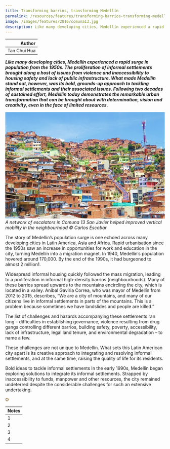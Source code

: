 ```yaml
---
title: Transforming barrios, transforming Medellín
permalink: /resources/features/transforming-barrios-transforming-medellin/
image: /images/features/2016/comuna13.jpg
description: Like many developing cities, Medellín experienced a rapid surge in population from the 1950s. The proliferation of informal settlements brought along a host of issues from violence and inaccessibility to housing safety and lack of public infrastructure. What made Medellín stand out, however, was its bold, grounds-up approach to tackling informal settlements and their associated issues. Following two decades of sustained effort, Medellín today demonstrates the remarkable urban transformation that can be brought about with determination, vision and creativity, even in the face of limited resources.
---
```


| Author |
|---:|
| Tan Chui Hua |

***Like many developing cities, Medellín experienced a rapid surge in population from the 1950s. The proliferation of informal settlements brought along a host of issues from violence and inaccessibility to housing safety and lack of public infrastructure. What made Medellín stand out, however, was its bold, grounds-up approach to tackling informal settlements and their associated issues. Following two decades of sustained effort, Medellín today demonstrates the remarkable urban transformation that can be brought about with determination, vision and creativity, even in the face of limited resources.***

![A network of escalators in Comuna 13](/images/features/2016/comuna13.jpg/)*A network of escalators in Comuna 13 San Javier helped improved vertical mobility in the neighbourhood © Carlos Escobar*

The story of Medellín’s population surge is one echoed across many developing cities in Latin America, Asia and Africa. Rapid urbanisation since the 1950s saw an increase in opportunities for work and education in the city, turning Medellín into a migration magnet. In 1940, Medellín’s population hovered around 170,000. By the end of the 1990s, it had burgeoned to almost 2 million1.

Widespread informal housing quickly followed the mass migration, leading to a proliferation in informal high-density barrios (neighbourhoods). Many of these barrios spread upwards to the mountains encircling the city, which is located in a valley. Aníbal Gaviria Correa, who was mayor of Medellín from 2012 to 2015, describes, “We are a city of mountains, and many of our citizens live in informal settlements in parts of the mountains. This is a problem because sometimes we have landslides and people are killed.”

The list of challenges and hazards accompanying these settlements ran long – difficulties in establishing governance, violence resulting from drug gangs controlling different barrios, building safety, poverty, accessibility, lack of infrastructure, legal land tenure, and environmental degradation – to name a few.

These challenges are not unique to Medellín. What sets this Latin American city apart is its creative approach to integrating and resolving informal settlements, and at the same time, raising the quality of life for its residents.

Bold ideas to tackle informal settlements
In the early 1990s, Medellín began exploring solutions to integrate its informal settlements. Strapped by inaccessibility to funds, manpower and other resources, the city remained undeterred despite the considerable challenges for such an extensive undertaking.


**<font color="#967942">O</font>** 

| Notes |
|:---|
| 1 | Joint Research Centre (European Commission). 2017. The Cultural and Creative Cities Monitor, pp. 25-28 |
| 2 | Ibid, p. 28 |
| 3 | European Parliament, Directorate General for Internal Policies. 2013. European Capitals for Culture: Success Strategies and Long-term Effects, p.9. |
| 4 | Culture for Cities and Regions. An Acupuncture Strategy to Foster the Cultural and Creative Industries. |
